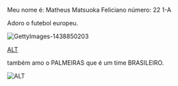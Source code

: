 Meu nome é: Matheus Matsuoka Feliciano 
número: 22 1-A

Adoro o futebol europeu.

![GettyImages-1438850203](https://github.com/MATHEUS22CAP/descricao/assets/145987964/e8c2c902-64b7-4e66-b587-3189d33a7244)

[ALT](https://github.com/MATHEUS22CAP/descricao/assets/145987964/deb6bc95-1f99-4b35-ace9-47466680513c)

também amo o PALMEIRAS que é um time BRASILEIRO.

![ALT](https://github.com/MATHEUS22CAP/descricao/assets/145987964/909d5735-decf-4339-bd63-e563dc6852d4)
